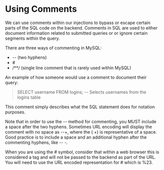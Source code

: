 # Using Comments

We can use comments within our injections to bypass or escape certain parts of the SQL code on the backend. Comments in SQL are used to either document information related to submitted queries or or ignore certain segments within the query.

There are three ways of commenting in MySQL:

-  \-- (two hyphens)
- \# 
- \/\*\*\/ (single line comment that is rarely used within MySQL)

An example of how someone would use a comment to document their query:

>SELECT username FROM logins; \-- Selects usernames from the logins table

This comment simply describes what the SQL statement does for notation purposes.

Note that in order to use the \-- method for commenting, you MUST include a space after the two hyphens. Sometimes URL encoding will display the comment with no space as \--+, where the ( +) is representative of a space. Good practice is to include a space and an additional hyphen after the commenting hyphens, like \-- -.

When you are using the \# symbol, consider that within a web browser this is considered a tag and will not be passed to the backend as part of the URL. You will need to use the URL encoded representation for \# which is %23.

